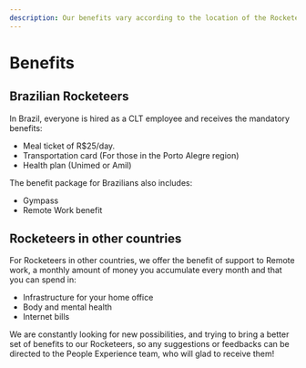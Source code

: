 ```yaml
---
description: Our benefits vary according to the location of the Rocketeer.
---
```


# Benefits

## Brazilian Rocketeers

In Brazil, everyone is hired as a CLT employee and receives the mandatory benefits:

* Meal ticket of R$25/day. 
* Transportation card \(For those in the Porto Alegre region\)
* Health plan \(Unimed or Amil\)

The benefit package for Brazilians also includes:

* Gympass
* Remote Work benefit

## Rocketeers in other countries

For Rocketeers in other countries, we offer the benefit of support to Remote work, a monthly amount of money you accumulate every month and that you can spend in:

* Infrastructure for your home office
* Body and mental health
* Internet bills

We are constantly looking for new possibilities, and trying to bring a better set of benefits to our Rocketeers, so any suggestions or feedbacks can be directed to the People Experience team, who will glad to receive them!



